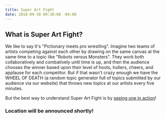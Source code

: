 ```yaml
---
title: Super Art Fight
date: 2018-09-30 09:30:00 -04:00
---
```


## What is Super Art Fight? 

We like to say it's "Pictionary meets pro wrestling". Imagine two teams of artists competing against each other by drawing on the same canvas at the same time to a topic like "Robots versus Monsters". They work both collaboratively and combatively until time is up, and then the audience chooses the winner based upon their level of hoots, hollers, cheers, and applause for each competitor. But if that wasn't crazy enough we have the WHEEL OF DEATH (a random topic generator full of topics submitted by our audience via our website) that throws new topics at our artists every five minutes.

But the best way to understand Super Art Fight is by [seeing one in action](https://www.youtube.com/watch?v=GYxN9NW7HrI)!

### Location will be announced shortly!
